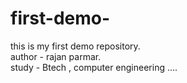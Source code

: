 # first-demo-
this is my first demo repository.
<br>
author - rajan parmar.
<br>
study - Btech , computer engineering ....
